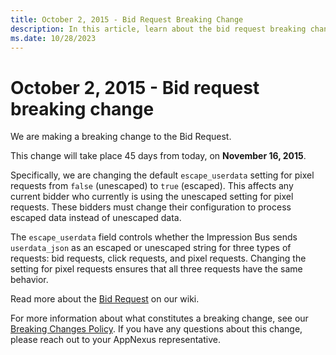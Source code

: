 ```yaml
---
title: October 2, 2015 - Bid Request Breaking Change
description: In this article, learn about the bid request breaking change and more information about it.
ms.date: 10/28/2023
---
```


# October 2, 2015 - Bid request breaking change

We are making a breaking change to the Bid Request.

This change will take place 45 days from today, on **November 16, 2015**.

Specifically, we are changing the default `escape_userdata` setting for pixel requests from `false` (unescaped) to `true` (escaped). This
affects any current bidder who currently is using the unescaped setting for pixel requests. These bidders must change their configuration to process escaped data instead of unescaped data.

The `escape_userdata` field controls whether the Impression Bus sends `userdata_json` as an escaped or unescaped string for three types of
requests: bid requests, click requests, and pixel requests. Changing the setting for pixel requests ensures that all three requests have the same behavior.

Read more about the [Bid Request](bid-request.md) on our wiki.

For more information about what constitutes a breaking change, see our [Breaking Changes Policy](breaking-changes.md). If you have any questions about this change, please reach out to your AppNexus representative.
